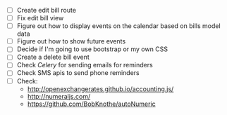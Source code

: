 - [ ] Create edit bill route
- [ ] Fix edit bill view
- [ ] Figure out how to display events on the calendar based on bills model data
- [ ] Figure out how to show future events
- [ ] Decide if I'm going to use bootstrap or my own CSS
- [ ] Create a delete bill event
- [ ] Check *Celery* for sending emails for reminders
- [ ] Check SMS apis to send phone reminders
- [ ] Check:
	- http://openexchangerates.github.io/accounting.js/
	- http://numeraljs.com/
	- https://github.com/BobKnothe/autoNumeric

